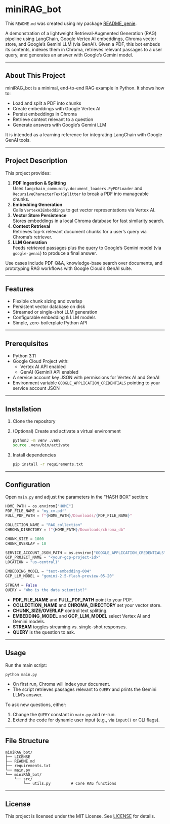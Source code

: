 # miniRAG_bot

This `README.md` was created using my package [README_genie](https://github.com/browshanravan/README_genie).

A demonstration of a lightweight Retrieval-Augmented Generation (RAG) pipeline using LangChain, Google Vertex AI embeddings, Chroma vector store, and Google’s Gemini LLM (via GenAI). Given a PDF, this bot embeds its contents, indexes them in Chroma, retrieves relevant passages to a user query, and generates an answer with Google’s Gemini model.

---

## About This Project

miniRAG_bot is a minimal, end-to-end RAG example in Python. It shows how to:

- Load and split a PDF into chunks  
- Create embeddings with Google Vertex AI  
- Persist embeddings in Chroma  
- Retrieve context relevant to a question  
- Generate answers with Google’s Gemini LLM  

It is intended as a learning reference for integrating LangChain with Google GenAI tools.

---

## Project Description

This project provides:

1. **PDF Ingestion & Splitting**  
   Uses `langchain_community.document_loaders.PyPDFLoader` and `RecursiveCharacterTextSplitter` to break a PDF into manageable chunks.
2. **Embedding Generation**  
   Calls `VertexAIEmbeddings` to get vector representations via Vertex AI.
3. **Vector Store Persistence**  
   Stores embeddings in a local Chroma database for fast similarity search.
4. **Context Retrieval**  
   Retrieves top-k relevant document chunks for a user’s query via Chroma’s retriever.
5. **LLM Generation**  
   Feeds retrieved passages plus the query to Google’s Gemini model (via `google-genai`) to produce a final answer.

Use cases include PDF Q&A, knowledge-base search over documents, and prototyping RAG workflows with Google Cloud’s GenAI suite.

---

## Features

- Flexible chunk sizing and overlap  
- Persistent vector database on disk  
- Streamed or single-shot LLM generation  
- Configurable embedding & LLM models  
- Simple, zero-boilerplate Python API  

---

## Prerequisites

- Python 3.11
- Google Cloud Project with:
  - Vertex AI API enabled  
  - GenAI (Gemini) API enabled  
- A service account key JSON with permissions for Vertex AI and GenAI  
- Environment variable `GOOGLE_APPLICATION_CREDENTIALS` pointing to your service account JSON  

---

## Installation

1. Clone the repository  
2. (Optional) Create and activate a virtual environment  

   ```bash
   python3 -m venv .venv
   source .venv/bin/activate
   ```

3. Install dependencies  

   ```bash
   pip install -r requirements.txt
   ```

---

## Configuration

Open `main.py` and adjust the parameters in the “HASH BOX” section:

```python
HOME_PATH = os.environ["HOME"]
PDF_FILE_NAME = "my_cv.pdf"
FULL_PDF_PATH = f"{HOME_PATH}/Downloads/{PDF_FILE_NAME}"

COLLECTION_NAME = "RAG_collection"
CHROMA_DIRECTORY = f"{HOME_PATH}/Downloads/chroma_db"

CHUNK_SIZE = 1000
CHUNK_OVERLAP = 10

SERVICE_ACCOUNT_JSON_PATH = os.environ["GOOGLE_APPLICATION_CREDENTIALS"]
GCP_PROJECT_NAME = "<your-gcp-project-id>"
LOCATION = "us-central1"

EMBEDDING_MODEL = "text-embedding-004"
GCP_LLM_MODEL = "gemini-2.5-flash-preview-05-20"

STREAM = False
QUERY = "Who is the data scientist?"
```

- **PDF_FILE_NAME** and **FULL_PDF_PATH** point to your PDF.  
- **COLLECTION_NAME** and **CHROMA_DIRECTORY** set your vector store.  
- **CHUNK_SIZE/OVERLAP** control text splitting.  
- **EMBEDDING_MODEL** and **GCP_LLM_MODEL** select Vertex AI and Gemini models.  
- **STREAM** toggles streaming vs. single-shot responses.  
- **QUERY** is the question to ask.

---

## Usage

Run the main script:

```bash
python main.py
```

- On first run, Chroma will index your document.
- The script retrieves passages relevant to `QUERY` and prints the Gemini LLM’s answer.

To ask new questions, either:
1. Change the `QUERY` constant in `main.py` and re-run.  
2. Extend the code for dynamic user input (e.g., via `input()` or CLI flags).

---

## File Structure

```
miniRAG_bot/
├── LICENSE
├── README.md
├── requirements.txt
└── main.py
└── miniRAG_bot/
    └── src/
        └── utils.py         # Core RAG functions
```

---

## License

This project is licensed under the MIT License. See [LICENSE](LICENSE) for details.